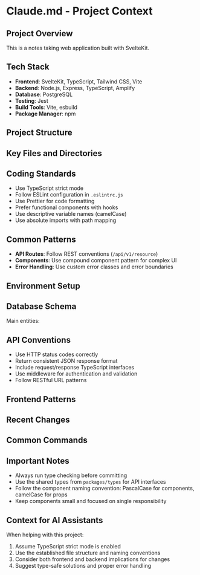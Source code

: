 # Claude.md - Project Context

## Project Overview
This is a notes taking web application built with SvelteKit. 

## Tech Stack
- **Frontend**: SvelteKit, TypeScript, Tailwind CSS, Vite
- **Backend**: Node.js, Express, TypeScript, Amplify
- **Database**: PostgreSQL
- **Testing**: Jest
- **Build Tools**: Vite, esbuild
- **Package Manager**: npm

## Project Structure

## Key Files and Directories

## Coding Standards
- Use TypeScript strict mode
- Follow ESLint configuration in `.eslintrc.js`
- Use Prettier for code formatting
- Prefer functional components with hooks
- Use descriptive variable names (camelCase)
- Use absolute imports with path mapping

## Common Patterns
- **API Routes**: Follow REST conventions (`/api/v1/resource`)
- **Components**: Use compound component pattern for complex UI
- **Error Handling**: Use custom error classes and error boundaries

## Environment Setup

## Database Schema
Main entities:

## API Conventions
- Use HTTP status codes correctly
- Return consistent JSON response format
- Include request/response TypeScript interfaces
- Use middleware for authentication and validation
- Follow RESTful URL patterns

## Frontend Patterns

## Recent Changes

## Common Commands

## Important Notes
- Always run type checking before committing
- Use the shared types from `packages/types` for API interfaces
- Follow the component naming convention: PascalCase for components, camelCase for props
- Keep components small and focused on single responsibility

## Context for AI Assistants
When helping with this project:
1. Assume TypeScript strict mode is enabled
2. Use the established file structure and naming conventions
3. Consider both frontend and backend implications for changes
4. Suggest type-safe solutions and proper error handling